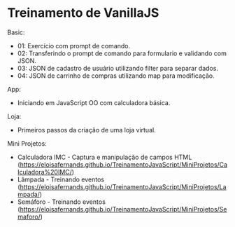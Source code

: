 # Treinamento de VanillaJS
Basic:
- 01: Exercício com prompt de comando.
- 02: Transferindo o prompt de comando para formulario e validando com JSON.
- 03: JSON de cadastro de usuário utilizando filter para separar dados.
- 04: JSON de carrinho de compras utilizando map para modificação. 

App:
- Iniciando em JavaScript OO com calculadora básica.

Loja: 
- Primeiros passos da criação de uma loja virtual.

Mini Projetos:
- Calculadora IMC - Captura e manipulação de campos HTML (https://eloisafernands.github.io/TreinamentoJavaScript/MiniProjetos/Calculadora%20IMC/)
- Lâmpada - Treinando eventos (https://eloisafernands.github.io/TreinamentoJavaScript/MiniProjetos/Lampada/)
- Semáforo - Treinando eventos (https://eloisafernands.github.io/TreinamentoJavaScript/MiniProjetos/Semaforo/)
